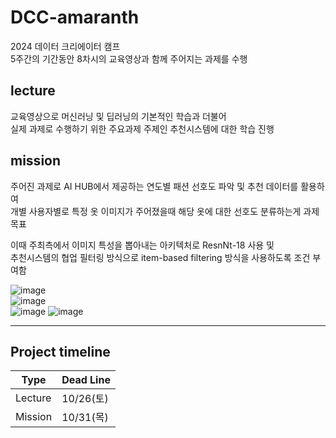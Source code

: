 # DCC-amaranth  
2024 데이터 크리에이터 캠프  
5주간의 기간동안 8차시의 교육영상과 함께 주어지는 과제를 수행  

## lecture
교육영상으로 머신러닝 및 딥러닝의 기본적인 학습과 더불어  
실제 과제로 수행하기 위한 주요과제 주제인 추천시스템에 대한 학습 진행    

## mission 
주어진 과제로 AI HUB에서 제공하는 연도별 패션 선호도 파악 및 추천 데이터를 활용하여  
개별 사용자별로 특정 옷 이미지가 주어졌을때 해당 옷에 대한 선호도 분류하는게 과제 목표  

이때 주최측에서 이미지 특성을 뽑아내는 아키텍처로 ResnNt-18 사용 및  
추천시스템의 협업 필터링 방식으로 item-based filtering 방식을 사용하도록 조건 부여함  

![image](https://github.com/user-attachments/assets/2b78f03e-9f13-4bc9-9a0e-a3f3905c27ba)  
![image](https://github.com/user-attachments/assets/2f89ea35-2a3e-44e2-921c-d3a70084457a)  
![image](https://github.com/user-attachments/assets/b1a12e79-7642-4190-9942-046b9423253d)
![image](https://github.com/user-attachments/assets/a1381f13-28ba-4d19-a9bc-dce871334561)

---  

## Project timeline    

| Type      | Dead Line  |  
|-----------|------------|  
| Lecture   | 10/26(토)  |   
| Mission   | 10/31(목)  |   

